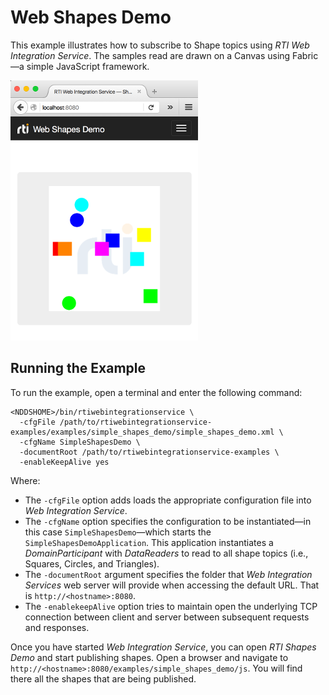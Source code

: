 # Web Shapes Demo
This example illustrates how to subscribe to Shape topics using _RTI Web
Integration Service_. The samples read are drawn on a Canvas using Fabric—a
simple JavaScript framework.

![Alt text](../../../resources/img/rti_web_shapes_demo_screenshot.png "Web Shapes Demo Screenshot")

## Running the Example
To run the example, open a terminal and enter the following command:

```
<NDDSHOME>/bin/rtiwebintegrationservice \
  -cfgFile /path/to/rtiwebintegrationservice-examples/examples/simple_shapes_demo/simple_shapes_demo.xml \
  -cfgName SimpleShapesDemo \
  -documentRoot /path/to/rtiwebintegrationservice-examples \
  -enableKeepAlive yes
```

Where:

* The ```-cfgFile``` option adds loads the appropriate configuration file
into _Web Integration Service_.
* The ```-cfgName``` option specifies the configuration to be instantiated—in
this case ```SimpleShapesDemo```—which starts
the ```SimpleShapesDemoApplication```.
This application instantiates a _DomainParticipant_ with _DataReaders_ to read
to all shape topics (i.e., Squares, Circles, and Triangles).
* The ```-documentRoot``` argument specifies the folder that _Web
Integration Services_ web server will provide when accessing the default URL.
That is ```http://<hostname>:8080```.
* The ```-enablekeepAlive``` option tries to maintain open the underlying TCP
connection between client and server between subsequent requests and responses.

Once you have started _Web Integration Service_, you can open _RTI Shapes
Demo_ and start publishing shapes. Open a browser and navigate
to ```http://<hostname>:8080/examples/simple_shapes_demo/js```. You will find
there all the shapes that are being published.
